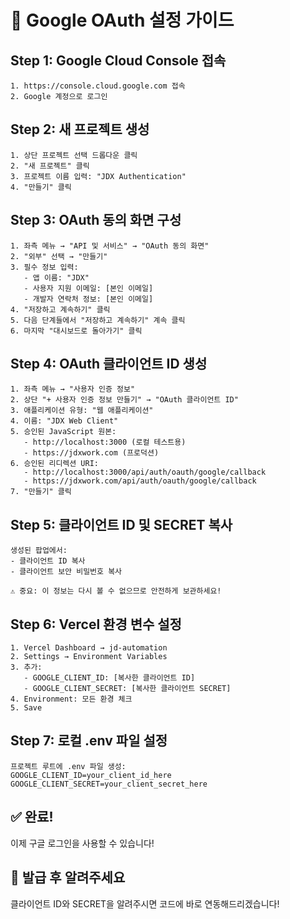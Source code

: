 # 🔐 Google OAuth 설정 가이드

## Step 1: Google Cloud Console 접속
```
1. https://console.cloud.google.com 접속
2. Google 계정으로 로그인
```

## Step 2: 새 프로젝트 생성
```
1. 상단 프로젝트 선택 드롭다운 클릭
2. "새 프로젝트" 클릭
3. 프로젝트 이름 입력: "JDX Authentication"
4. "만들기" 클릭
```

## Step 3: OAuth 동의 화면 구성
```
1. 좌측 메뉴 → "API 및 서비스" → "OAuth 동의 화면"
2. "외부" 선택 → "만들기"
3. 필수 정보 입력:
   - 앱 이름: "JDX"
   - 사용자 지원 이메일: [본인 이메일]
   - 개발자 연락처 정보: [본인 이메일]
4. "저장하고 계속하기" 클릭
5. 다음 단계들에서 "저장하고 계속하기" 계속 클릭
6. 마지막 "대시보드로 돌아가기" 클릭
```

## Step 4: OAuth 클라이언트 ID 생성
```
1. 좌측 메뉴 → "사용자 인증 정보"
2. 상단 "+ 사용자 인증 정보 만들기" → "OAuth 클라이언트 ID"
3. 애플리케이션 유형: "웹 애플리케이션"
4. 이름: "JDX Web Client"
5. 승인된 JavaScript 원본:
   - http://localhost:3000 (로컬 테스트용)
   - https://jdxwork.com (프로덕션)
6. 승인된 리디렉션 URI:
   - http://localhost:3000/api/auth/oauth/google/callback
   - https://jdxwork.com/api/auth/oauth/google/callback
7. "만들기" 클릭
```

## Step 5: 클라이언트 ID 및 SECRET 복사
```
생성된 팝업에서:
- 클라이언트 ID 복사
- 클라이언트 보안 비밀번호 복사

⚠️ 중요: 이 정보는 다시 볼 수 없으므로 안전하게 보관하세요!
```

## Step 6: Vercel 환경 변수 설정
```
1. Vercel Dashboard → jd-automation
2. Settings → Environment Variables
3. 추가:
   - GOOGLE_CLIENT_ID: [복사한 클라이언트 ID]
   - GOOGLE_CLIENT_SECRET: [복사한 클라이언트 SECRET]
4. Environment: 모든 환경 체크
5. Save
```

## Step 7: 로컬 .env 파일 설정
```
프로젝트 루트에 .env 파일 생성:
GOOGLE_CLIENT_ID=your_client_id_here
GOOGLE_CLIENT_SECRET=your_client_secret_here
```

## ✅ 완료!

이제 구글 로그인을 사용할 수 있습니다!

## 🎯 발급 후 알려주세요
클라이언트 ID와 SECRET을 알려주시면
코드에 바로 연동해드리겠습니다!

